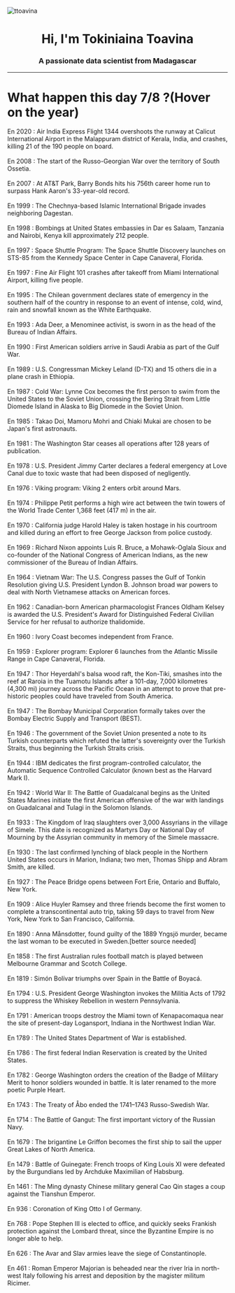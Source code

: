 
<p align="left"> <img src="https://komarev.com/ghpvc/?username=ttoavina&label=Profile%20views&color=0e75b6&style=flat" alt="ttoavina" /> </p>
<h1 align="center">Hi, I'm Tokiniaina Toavina</h1>
<h3 align="center">A passionate data scientist from Madagascar</h3>
    
<hr/>
<h1> What happen this day 7/8 ?(Hover on the year)</h1>

En 2020 : Air India Express Flight 1344 overshoots the runway at Calicut International Airport in the Malappuram district of Kerala, India, and crashes, killing 21 of the 190 people on board.
<br/><br/>
En 2008 : The start of the Russo-Georgian War over the territory of South Ossetia.
<br/><br/>
En 2007 : At AT&T Park, Barry Bonds hits his 756th career home run to surpass Hank Aaron's 33-year-old record.
<br/><br/>
En 1999 : The Chechnya-based Islamic International Brigade invades neighboring Dagestan.
<br/><br/>
En 1998 : Bombings at United States embassies in Dar es Salaam, Tanzania and Nairobi, Kenya kill approximately 212 people.
<br/><br/>
En 1997 : Space Shuttle Program: The Space Shuttle Discovery launches on STS-85 from the Kennedy Space Center in Cape Canaveral, Florida.
<br/><br/>
En 1997 : Fine Air Flight 101 crashes after takeoff from Miami International Airport, killing five people.
<br/><br/>
En 1995 : The Chilean government declares state of emergency in the southern half of the country in response to an event of intense, cold, wind, rain and snowfall known as the White Earthquake.
<br/><br/>
En 1993 : Ada Deer, a Menominee activist, is sworn in as the head of the Bureau of Indian Affairs.
<br/><br/>
En 1990 : First American soldiers arrive in Saudi Arabia as part of the Gulf War.
<br/><br/>
En 1989 : U.S. Congressman Mickey Leland (D-TX) and 15 others die in a plane crash in Ethiopia.
<br/><br/>
En 1987 : Cold War: Lynne Cox becomes the first person to swim from the United States to the Soviet Union, crossing the Bering Strait from Little Diomede Island in Alaska to Big Diomede in the Soviet Union.
<br/><br/>
En 1985 : Takao Doi, Mamoru Mohri and Chiaki Mukai are chosen to be Japan's first astronauts.
<br/><br/>
En 1981 : The Washington Star ceases all operations after 128 years of publication.
<br/><br/>
En 1978 : U.S. President Jimmy Carter declares a federal emergency at Love Canal due to toxic waste that had been disposed of negligently.
<br/><br/>
En 1976 : Viking program: Viking 2 enters orbit around Mars.
<br/><br/>
En 1974 : Philippe Petit performs a high wire act between the twin towers of the World Trade Center 1,368 feet (417 m) in the air.
<br/><br/>
En 1970 : California judge Harold Haley is taken hostage in his courtroom and killed during an effort to free George Jackson from police custody.
<br/><br/>
En 1969 : Richard Nixon appoints Luis R. Bruce, a Mohawk-Oglala Sioux and co-founder of the National Congress of American Indians, as the new commissioner of the Bureau of Indian Affairs.
<br/><br/>
En 1964 : Vietnam War: The U.S. Congress passes the Gulf of Tonkin Resolution giving U.S. President Lyndon B. Johnson broad war powers to deal with North Vietnamese attacks on American forces.
<br/><br/>
En 1962 : Canadian-born American pharmacologist Frances Oldham Kelsey is awarded the U.S. President's Award for Distinguished Federal Civilian Service for her refusal to authorize thalidomide.
<br/><br/>
En 1960 : Ivory Coast becomes independent from France.
<br/><br/>
En 1959 : Explorer program: Explorer 6 launches from the Atlantic Missile Range in Cape Canaveral, Florida.
<br/><br/>
En 1947 : Thor Heyerdahl's balsa wood raft, the Kon-Tiki, smashes into the reef at Raroia in the Tuamotu Islands after a 101-day, 7,000 kilometres (4,300 mi) journey across the Pacific Ocean in an attempt to prove that pre-historic peoples could have traveled from South America.
<br/><br/>
En 1947 : The Bombay Municipal Corporation formally takes over the Bombay Electric Supply and Transport (BEST).
<br/><br/>
En 1946 : The government of the Soviet Union presented a note to its Turkish counterparts which refuted the latter's sovereignty over the Turkish Straits, thus beginning the Turkish Straits crisis.
<br/><br/>
En 1944 : IBM dedicates the first program-controlled calculator, the Automatic Sequence Controlled Calculator (known best as the Harvard Mark I).
<br/><br/>
En 1942 : World War II: The Battle of Guadalcanal begins as the United States Marines initiate the first American offensive of the war with landings on Guadalcanal and Tulagi in the Solomon Islands.
<br/><br/>
En 1933 : The Kingdom of Iraq slaughters over 3,000 Assyrians in the village of Simele. This date is recognized as Martyrs Day or National Day of Mourning by the Assyrian community in memory of the Simele massacre.
<br/><br/>
En 1930 : The last confirmed lynching of black people in the Northern United States occurs in Marion, Indiana; two men, Thomas Shipp and Abram Smith, are killed.
<br/><br/>
En 1927 : The Peace Bridge opens between Fort Erie, Ontario and Buffalo, New York.
<br/><br/>
En 1909 : Alice Huyler Ramsey and three friends become the first women to complete a transcontinental auto trip, taking 59 days to travel from New York, New York to San Francisco, California.
<br/><br/>
En 1890 : Anna Månsdotter, found guilty of the 1889 Yngsjö murder, became the last woman to be executed in Sweden.[better source needed]
<br/><br/>
En 1858 : The first Australian rules football match is played between Melbourne Grammar and Scotch College.
<br/><br/>
En 1819 : Simón Bolívar triumphs over Spain in the Battle of Boyacá.
<br/><br/>
En 1794 : U.S. President George Washington invokes the Militia Acts of 1792 to suppress the Whiskey Rebellion in western Pennsylvania.
<br/><br/>
En 1791 : American troops destroy the Miami town of Kenapacomaqua near the site of present-day Logansport, Indiana in the Northwest Indian War.
<br/><br/>
En 1789 : The United States Department of War is established.
<br/><br/>
En 1786 : The first federal Indian Reservation is created by the United States.
<br/><br/>
En 1782 : George Washington orders the creation of the Badge of Military Merit to honor soldiers wounded in battle. It is later renamed to the more poetic Purple Heart.
<br/><br/>
En 1743 : The Treaty of Åbo ended the 1741–1743 Russo-Swedish War.
<br/><br/>
En 1714 : The Battle of Gangut: The first important victory of the Russian Navy.
<br/><br/>
En 1679 : The brigantine Le Griffon becomes the first ship to sail the upper Great Lakes of North America.
<br/><br/>
En 1479 : Battle of Guinegate: French troops of King Louis XI were defeated by the Burgundians led by Archduke Maximilian of Habsburg.
<br/><br/>
En 1461 : The Ming dynasty Chinese military general Cao Qin stages a coup against the Tianshun Emperor.
<br/><br/>
En 936 : Coronation of King Otto I of Germany.
<br/><br/>
En 768 : Pope Stephen III is elected to office, and quickly seeks Frankish protection against the Lombard threat, since the Byzantine Empire is no longer able to help.
<br/><br/>
En 626 : The Avar and Slav armies leave the siege of Constantinople.
<br/><br/>
En 461 : Roman Emperor Majorian is beheaded near the river Iria in north-west Italy following his arrest and deposition by the magister militum Ricimer.
<br/><br/>
